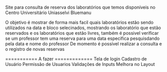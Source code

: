 Site para consulta de reserva dos laboratórios que temos disponíveis no Centro Universitário Uniasselvi Bluemanu

O objetivo é mostrar de forma mais facil quais laboratórios estão sendo utilizados na data e bloco selecinados,
mostrando os laboratório que estão reservados e os laboratórios que estão livres, também é possivel verificar se 
um professor tem uma reserva para uma data especifica pesquisdando pela data e nome do professor
De momento é possível realizar a consulta e o registro de novas reservas


=========== A fazer =============
Tela de login
Cadastro de Usuário
Permissão de Usuarios
Validações de Inputs
Melhora no Layout
